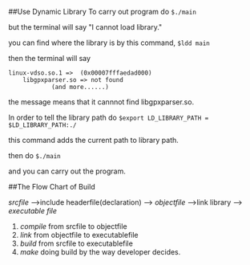 ##Use Dynamic Library
To carry out program do
`$./main`

but the terminal will say "I cannot load library."

you can find where the library is by this command,
`$ldd main`

then the terminal will say
```
linux-vdso.so.1 =>  (0x00007fffaedad000)
	libgpxparser.so => not found
			(and more......)
```
the message means that it cannnot find libgpxparser.so.

In order to tell the library path do
`$export LD_LIBRARY_PATH = $LD_LIBRARY_PATH:./`

this command adds the current path to library path.

then do
`$./main`

and you can carry out the program.



##The Flow Chart of Build
              
*srcfile* -->include headerfile(declaration) --> *objectfile* -->link library --> *executable file*  

1. *compile* from srcfile to objectfile 
2. *link* from objectfile to executablefile
3. *build* from srcfile to executablefile
4. *make* doing build by the way developer decides. 

